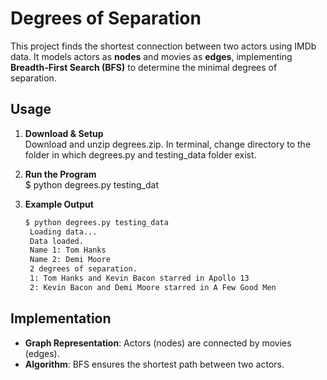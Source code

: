 # Degrees of Separation

This project finds the shortest connection between two actors using IMDb data. It models actors as **nodes** and movies as **edges**, implementing **Breadth-First Search (BFS)** to determine the minimal degrees of separation.

## Usage
1. **Download & Setup**  
  Download and unzip degrees.zip.
  In terminal, change directory to the folder in which degrees.py and testing_data folder exist.
  
3. **Run the Program**  
   $ python degrees.py testing_dat

4. **Example Output**  
   ```bash
   $ python degrees.py testing_data
    Loading data...
    Data loaded.
    Name 1: Tom Hanks
    Name 2: Demi Moore
    2 degrees of separation.
    1: Tom Hanks and Kevin Bacon starred in Apollo 13
    2: Kevin Bacon and Demi Moore starred in A Few Good Men
   ```

## Implementation
- **Graph Representation**: Actors (nodes) are connected by movies (edges).  
- **Algorithm**: BFS ensures the shortest path between two actors.  
